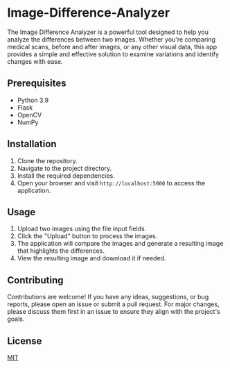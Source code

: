 # Image-Difference-Analyzer
The Image Difference Analyzer is a powerful tool designed to help you analyze the differences between two images. Whether you're comparing medical scans, before and after images, or any other visual data, this app provides a simple and effective solution to examine variations and identify changes with ease.

## Prerequisites

- Python 3.9
- Flask
- OpenCV
- NumPy


## Installation

1. Clone the repository.
2. Navigate to the project directory.
3. Install the required dependencies.
5. Open your browser and visit `http://localhost:5000` to access the application.

## Usage

1. Upload two images using the file input fields.
2. Click the "Upload" button to process the images.
3. The application will compare the images and generate a resulting image that highlights the differences.
4. View the resulting image and download it if needed.

## Contributing

Contributions are welcome! If you have any ideas, suggestions, or bug reports, please open an issue or submit a pull request. For major changes, please discuss them first in an issue to ensure they align with the project's goals.

## License

[MIT](https://opensource.org/licenses/MIT)
